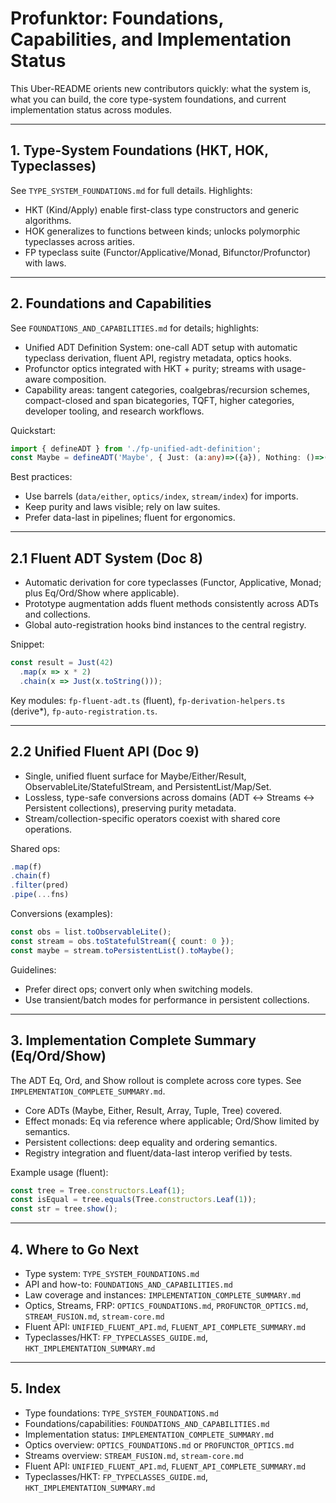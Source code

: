 # Profunktor: Foundations, Capabilities, and Implementation Status

This Uber-README orients new contributors quickly: what the system is, what you can build, the core type-system foundations, and current implementation status across modules.

---

## 1. Type-System Foundations (HKT, HOK, Typeclasses)
See `TYPE_SYSTEM_FOUNDATIONS.md` for full details. Highlights:
- HKT (Kind/Apply) enable first-class type constructors and generic algorithms.
- HOK generalizes to functions between kinds; unlocks polymorphic typeclasses across arities.
- FP typeclass suite (Functor/Applicative/Monad, Bifunctor/Profunctor) with laws.

---

## 2. Foundations and Capabilities
See `FOUNDATIONS_AND_CAPABILITIES.md` for details; highlights:
- Unified ADT Definition System: one-call ADT setup with automatic typeclass derivation, fluent API, registry metadata, optics hooks.
- Profunctor optics integrated with HKT + purity; streams with usage-aware composition.
- Capability areas: tangent categories, coalgebras/recursion schemes, compact-closed and span bicategories, TQFT, higher categories, developer tooling, and research workflows.

Quickstart:
```typescript
import { defineADT } from './fp-unified-adt-definition';
const Maybe = defineADT('Maybe', { Just: (a:any)=>({a}), Nothing: ()=>({}) });
```

Best practices:
- Use barrels (`data/either`, `optics/index`, `stream/index`) for imports.
- Keep purity and laws visible; rely on law suites.
- Prefer data-last in pipelines; fluent for ergonomics.

---

## 2.1 Fluent ADT System (Doc 8)
- Automatic derivation for core typeclasses (Functor, Applicative, Monad; plus Eq/Ord/Show where applicable).
- Prototype augmentation adds fluent methods consistently across ADTs and collections.
- Global auto-registration hooks bind instances to the central registry.

Snippet:
```typescript
const result = Just(42)
  .map(x => x * 2)
  .chain(x => Just(x.toString()));
```

Key modules: `fp-fluent-adt.ts` (fluent), `fp-derivation-helpers.ts` (derive*), `fp-auto-registration.ts`.

---

## 2.2 Unified Fluent API (Doc 9)
- Single, unified fluent surface for Maybe/Either/Result, ObservableLite/StatefulStream, and PersistentList/Map/Set.
- Lossless, type-safe conversions across domains (ADT ↔ Streams ↔ Persistent collections), preserving purity metadata.
- Stream/collection-specific operators coexist with shared core operations.

Shared ops:
```typescript
.map(f)
.chain(f)
.filter(pred)
.pipe(...fns)
```

Conversions (examples):
```typescript
const obs = list.toObservableLite();
const stream = obs.toStatefulStream({ count: 0 });
const maybe = stream.toPersistentList().toMaybe();
```

Guidelines:
- Prefer direct ops; convert only when switching models.
- Use transient/batch modes for performance in persistent collections.

---

## 3. Implementation Complete Summary (Eq/Ord/Show)
The ADT Eq, Ord, and Show rollout is complete across core types. See `IMPLEMENTATION_COMPLETE_SUMMARY.md`.

- Core ADTs (Maybe, Either, Result, Array, Tuple, Tree) covered.
- Effect monads: Eq via reference where applicable; Ord/Show limited by semantics.
- Persistent collections: deep equality and ordering semantics.
- Registry integration and fluent/data-last interop verified by tests.

Example usage (fluent):
```typescript
const tree = Tree.constructors.Leaf(1);
const isEqual = tree.equals(Tree.constructors.Leaf(1));
const str = tree.show();
```

---

## 4. Where to Go Next
- Type system: `TYPE_SYSTEM_FOUNDATIONS.md`
- API and how-to: `FOUNDATIONS_AND_CAPABILITIES.md`
- Law coverage and instances: `IMPLEMENTATION_COMPLETE_SUMMARY.md`
- Optics, Streams, FRP: `OPTICS_FOUNDATIONS.md`, `PROFUNCTOR_OPTICS.md`, `STREAM_FUSION.md`, `stream-core.md`
- Fluent API: `UNIFIED_FLUENT_API.md`, `FLUENT_API_COMPLETE_SUMMARY.md`
- Typeclasses/HKT: `FP_TYPECLASSES_GUIDE.md`, `HKT_IMPLEMENTATION_SUMMARY.md`

---

## 5. Index
- Type foundations: `TYPE_SYSTEM_FOUNDATIONS.md`
- Foundations/capabilities: `FOUNDATIONS_AND_CAPABILITIES.md`
- Implementation status: `IMPLEMENTATION_COMPLETE_SUMMARY.md`
- Optics overview: `OPTICS_FOUNDATIONS.md` or `PROFUNCTOR_OPTICS.md`
- Streams overview: `STREAM_FUSION.md`, `stream-core.md`
- Fluent API: `UNIFIED_FLUENT_API.md`, `FLUENT_API_COMPLETE_SUMMARY.md`
- Typeclasses/HKT: `FP_TYPECLASSES_GUIDE.md`, `HKT_IMPLEMENTATION_SUMMARY.md`